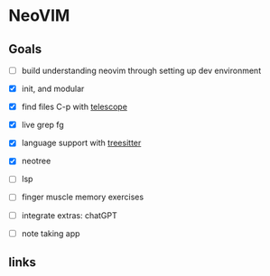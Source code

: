 # NeoVIM

## Goals

- [ ] build understanding neovim through setting up dev environment
- [x] init, and modular
- [x] find files C-p with [telescope]
- [x] live grep <leader>fg 
- [x] language support with [treesitter]
- [x] neotree
- [ ] lsp
- [ ] finger muscle memory exercises
- [ ] integrate extras: chatGPT
- [ ] note taking app


## links

[telescope]: https://github.com/nvim-telescope/telescope.nvim
[treesitter]: https://github.com/nvim-treesitter/nvim-treesitter
[neotree]: https://github.com/nvim-neo-tree/neo-tree.nvim
